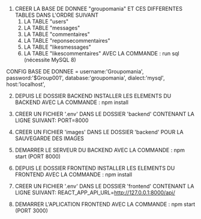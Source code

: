 1. CREER LA BASE DE DONNEE "groupomania" ET CES DIFFERENTES TABLES DANS L'ORDRE SUIVANT   
    1. LA TABLE "users"
    2. LA TABLE "messages"
    3. LA TABLE "commentaires"
    4. LA TABLE "reponsecommentaires"
    5. LA TABLE "likesmessages"
    6. LA TABLE "likescommentaires"
AVEC LA COMMANDE : run sql (nécessite MySQL 8)

CONFIG BASE DE DONNEE = 
  username:'Groupomania',
  password:'$Group001',
  database:'groupomania',
  dialect:'mysql',
  host:'localhost',


2. DEPUIS LE DOSSIER BACKEND INSTALLER LES ELEMENTS DU BACKEND AVEC LA COMMANDE : npm install

3. CREER UN FICHIER '.env' DANS LE DOSSIER 'backend' CONTENANT LA LIGNE SUIVANT: PORT=8000

4. CREER UN FICHIER 'images' DANS LE DOSSIER 'backend' POUR LA SAUVEGARDE DES IMAGES

5. DEMARRER LE SERVEUR DU BACKEND AVEC LA COMMANDE : npm start (PORT 8000)

6. DEPUIS LE DOSSIER FRONTEND INSTALLER LES ELEMENTS DU FRONTEND AVEC LA COMMANDE : npm install

7. CREER UN FICHIER '.env' DANS LE DOSSIER 'frontend' CONTENANT LA LIGNE SUIVANT: REACT_APP_API_URL=http://127.0.0.1:8000/api/

8. DEMARRER L'APLICATION FRONTEND AVEC LA COMMANDE : npm start (PORT 3000)